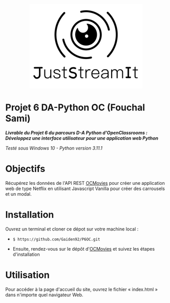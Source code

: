 <p align="center">
  <img src="image/P6-logo.png"/>
</p>

# Projet 6 DA-Python OC (Fouchal Sami)
***Livrable du Projet 6 du parcours D-A Python d'OpenClassrooms : Développez une interface utilisateur pour une application web Python***

_Testé sous Windows 10 - Python version 3.11.1_


# Objectifs
Récupérez les données de l'API REST [OCMovies](https://github.com/OpenClassrooms-Student-Center/OCMovies-API-EN-FR) pour créer une application web de type Netflix en utilisant Javascript Vanilla pour créer des carrousels et un modal.

# Installation
Ouvrez un terminal et cloner ce dépot sur votre machine local :
- `$ https://github.com/Gaiden92/P6OC.git`

- Ensuite,  rendez-vous sur le dépôt d'[OCMovies](https://github.com/OpenClassrooms-Student-Center/OCMovies-API-EN-FR) et suivez les étapes d'installation

# Utilisation

Pour accéder à la page d'accueil du site, ouvrez le fichier « index.html » dans n'importe quel navigateur Web.